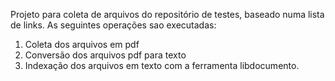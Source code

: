 Projeto para coleta de arquivos do repositório de testes, baseado numa lista de links. 
As seguintes operações sao executadas:
1. Coleta dos arquivos em pdf
2. Conversão dos arquivos pdf para texto
3. Indexação dos arquivos em texto com a ferramenta libdocumento.

